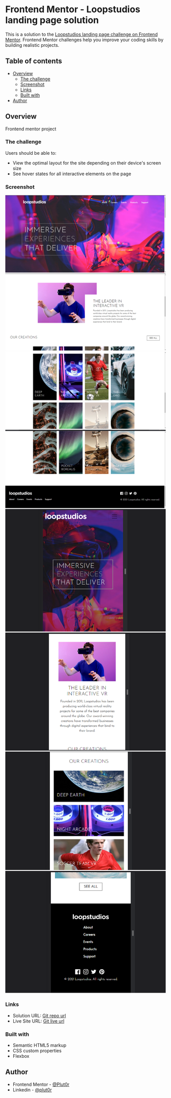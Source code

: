 # Frontend Mentor - Loopstudios landing page solution

This is a solution to the [Loopstudios landing page challenge on Frontend Mentor](https://www.frontendmentor.io/challenges/loopstudios-landing-page-N88J5Onjw). Frontend Mentor challenges help you improve your coding skills by building realistic projects. 

## Table of contents

- [Overview](#overview)
  - [The challenge](#the-challenge)
  - [Screenshot](#screenshot)
  - [Links](#links)
  - [Built with](#built-with)
- [Author](#author)


## Overview

Frontend mentor project

### The challenge

Users should be able to:

- View the optimal layout for the site depending on their device's screen size
- See hover states for all interactive elements on the page

### Screenshot

![desktop-preview-1](./resources/screenshots/desktop-preview-1%20(4).png)
![desktop-preview-2](./resources/screenshots/desktop-preview-2%20(3).png)
![desktop-preview-3](./resources/screenshots/desktop-preview-3%20(3).png)
![desktop-preview-4](./resources/screenshots/desktop-preview-4%20(3).png)
![mobile-preview-1](./resources/screenshots/mobile-preview-1%20(5).png)
![mobile-preview-2](./resources/screenshots/mobile-preview-2%20(5).png)
![mobile-preview-3](./resources/screenshots/mobile-preview-3%20(3).png)
![mobile-preview-4](./resources/screenshots/mobile-footer-preview%20(2).png)


### Links

- Solution URL: [Git repo url](https://github.com/Plut0r/loopstudio)
- Live Site URL: [Git live url]()


### Built with

- Semantic HTML5 markup
- CSS custom properties
- Flexbox


## Author

- Frontend Mentor - [@Plut0r](https://www.frontendmentor.io/profile/Plut0r)
- Linkedin - [@plut0r](www.linkedin.com/in/plut0r)
